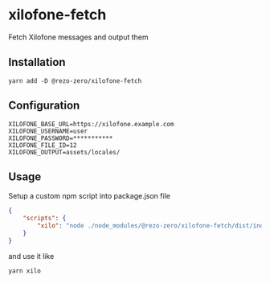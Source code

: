 # xilofone-fetch
Fetch Xilofone messages and output them

## Installation

`yarn add -D @rezo-zero/xilofone-fetch`

## Configuration

```dotenv
XILOFONE_BASE_URL=https://xilofone.example.com
XILOFONE_USERNAME=user
XILOFONE_PASSWORD=***********
XILOFONE_FILE_ID=12
XILOFONE_OUTPUT=assets/locales/
```

## Usage

Setup a custom npm script into package.json file

```json
{
    "scripts": {
        "xilo": "node ./node_modules/@rezo-zero/xilofone-fetch/dist/index.js"
    }
}
```

and use it like

```bash
yarn xilo
```
